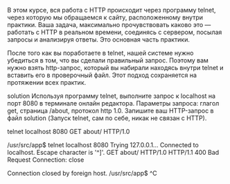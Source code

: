 В этом курсе, вся работа с HTTP происходит через программу telnet, через которую мы обращаемся к сайту, расположенному внутри практики. Ваша задача, максимально прочувствовать каково это — работать с HTTP в реальном времени, соединясь с сервером, посылая запросы и анализируя ответы. Это основная часть практики.

После того как вы поработаете в telnet, нашей системе нужно убедиться в том, что вы сделали правильный запрос. Поэтому вам нужно взять http-запрос, который вы набирали находясь внутри telnet и вставить его в проверочный файл. Этот подход сохраняется на протяжении всех практик.

solution
Используя программу telnet, выполните запрос к localhost на порт 8080 в терминале онлайн редактора. Параметры запроса: глагол get, страница /about, протокол http 1.0.
Запишите ваш HTTP-запрос в файл solution (Запуск telnet, сам по себе, никак не связан с HTTP).

telnet localhost 8080
GET about/ HTTP/1.0

/usr/src/app$ telnet localhost 8080
Trying 127.0.0.1...
Connected to localhost.
Escape character is '^]'.
GET about/ HTTP/1.0
HTTP/1.1 400 Bad Request
Connection: close

Connection closed by foreign host.
/usr/src/app$ ^C